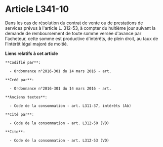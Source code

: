 # Article L341-10

Dans les cas de résolution du contrat de vente ou de prestations de services prévus à l'article L. 312-53, à compter du
huitième jour suivant la demande de remboursement de toute somme versée d'avance par l'acheteur, cette somme est productive
d'intérêts, de plein droit, au taux de l'intérêt légal majoré de moitié.

**Liens relatifs à cet article**

	**Codifié par**:

	  - Ordonnance n°2016-301 du 14 mars 2016 - art.

	**Créé par**:

	  - Ordonnance n°2016-301 du 14 mars 2016 - art.

	**Anciens textes**:

	  - Code de la consommation - art. L311-37, intérêts (Ab)

	**Cité par**:

	  - Code de la consommation - art. L312-50 (VD)

	**Cite**:

	  - Code de la consommation - art. L312-53 (VD)
